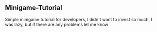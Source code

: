 ## Minigame-Tutorial
Simple minigame tutorial for developers, I didn't want to invest so much, I was lazy, but if there are any problems let me know
